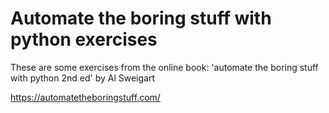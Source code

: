 # Automate the boring stuff with python exercises

These are some exercises from the online book:
'automate the boring stuff with python 2nd ed' by Al Sweigart

<https://automatetheboringstuff.com/>
